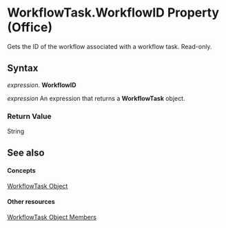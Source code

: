 
# WorkflowTask.WorkflowID Property (Office)

Gets the ID of the workflow associated with a workflow task. Read-only.


## Syntax

 _expression_. **WorkflowID**

 _expression_ An expression that returns a **WorkflowTask** object.


### Return Value

String


## See also


#### Concepts


[WorkflowTask Object](9d17947e-f12a-2f97-7888-8d5ec9f85011.md)
#### Other resources


[WorkflowTask Object Members](035ead58-23bb-4518-2720-8862051aeb41.md)
